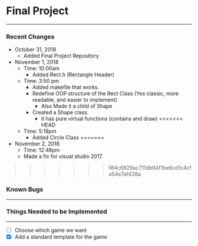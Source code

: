 # Final Project
---
### Recent Changes 
- October 31, 2018
    - Added Final Project Repository
- November 1, 2018
    * Time: 10:00am
        - Added Rect.h (Rectangle Header)
    * Time: 3:50 pm 
        - Added makefile that works.
        - Redefine OOP structure of the Rect Class (Yes classic, more readable, and easier to implement)
            - Also Made it a child of Shape
        - Created a Shape class.
            - it has pure virtual functions (contains and draw)
<<<<<<< HEAD
    * Time: 5:18pm
        - Added Circle Class
=======
- November 2, 2018
    * Time: 12:48pm
	- Made a fix for visual studio 2017.

>>>>>>> f84c6829ac711db94f1be6cd1c4cfa54e7af428a

### Known Bugs
--- 


### Things Needed to be Implemented
--- 
- [ ] Choose which game we want
- [x] Add a standard template for the game
